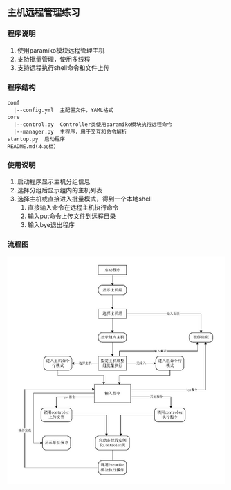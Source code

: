 ## 主机远程管理练习
### 程序说明
1. 使用paramiko模块远程管理主机
2. 支持批量管理，使用多线程
3. 支持远程执行shell命令和文件上传

### 程序结构
```
conf
  |--config.yml  主配置文件，YAML格式
core
  |--control.py  Controller类使用paramiko模块执行远程命令
  |--manager.py  主程序，用于交互和命令解析
startup.py  启动程序
README.md(本文档）
```

### 使用说明
1. 启动程序显示主机分组信息
2. 选择分组后显示组内的主机列表
3. 选择主机或直接进入批量模式，得到一个本地shell
    1. 直接输入命令在远程主机执行命令
    2. 输入put命令上传文件到远程目录
    3. 输入bye退出程序

### 流程图
![image](https://raw.githubusercontent.com/huyx1501/python-study/master/Day9/HostManager/%E4%B8%BB%E6%9C%BA%E7%AE%A1%E7%90%86%E7%B3%BB%E7%BB%9F%E5%9F%BA%E6%9C%AC%E6%B5%81%E7%A8%8B%E5%9B%BE.jpg)
